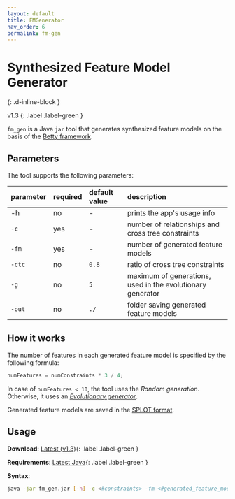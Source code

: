 ```yaml
---
layout: default
title: FMGenerator
nav_order: 6
permalink: fm-gen
---
```


# Synthesized Feature Model Generator
{: .d-inline-block }

<span style = "text-transform: lowercase">v1.3</span>
{: .label .label-green }

`fm_gen` is a Java `jar` tool that generates synthesized feature models on the basis of the [Betty framework].

## Parameters

The tool supports the following parameters:

| parameter |required|default value| description |
|:---|:---|:---|:---|
|-h|no| - | prints the app's usage info |
|`-c`|yes| - |number of relationships and cross tree constraints|
|`-fm`|yes| - |number of generated feature models|
|`-ctc`|no| `0.8` |ratio of cross tree constraints|
|`-g`|no|`5`|maximum of generations, used in the evolutionary generator|
|`-out`|no|`./`|folder saving generated feature models|

## How it works

The number of features in each generated feature model is specified by the following formula:
```java
numFeatures = numConstraints * 3 / 4;
```

In case of `numFeatures < 10`, the tool uses the _Random generation_.
Otherwise, it uses an [_Evolutionary generator_].

Generated feature models are saved in the [SPLOT format].

## Usage

**Download**: [Latest (v1.3)]{: .label .label-green }

**Requirements**: [Latest Java]{: .label .label-green }

**Syntax**:
```bash
java -jar fm_gen.jar [-h] -c <#constraints> -fm <#generated_feature_models> [-ctc <ratio_cross_tree_constraints>] [-g <#max_generations>] [-out <path_to_folder>]
```

[Latest (v1.3)]: https://github.com/manleviet/CA-CDR-V2/releases/tag/fm-gen-v1.3
[Betty framework]: https://www.isa.us.es/betty/welcome
[_Evolutionary generator_]: https://www.isa.us.es/betty/documentation
[SPLOT format]: http://www.splot-research.org
[Latest Java]: https://www.java.com/en/download/manual.jsp
